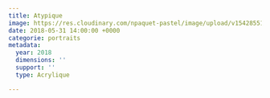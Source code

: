 ```yaml
---
title: Atypique
image: https://res.cloudinary.com/npaquet-pastel/image/upload/v1542855191/atypique.jpg
date: 2018-05-31 14:00:00 +0000
categorie: portraits
metadata:
  year: 2018
  dimensions: ''
  support: ''
  type: Acrylique

---
```


